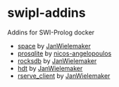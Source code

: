 # swipl-addins
Addins for SWI-Prolog docker

- [space](https://github.com/JanWielemaker/space.git) by [JanWielemaker](https://github.com/JanWielemaker)
- [prosqlite](https://github.com/nicos-angelopoulos/prosqlite.git) by [nicos-angelopoulos](https://github.com/nicos-angelopoulos)
- [rocksdb](https://github.com/JanWielemaker/rocksdb.git) by [JanWielemaker](https://github.com/JanWielemaker)
- [hdt](https://github.com/JanWielemaker/hdt.git) by [JanWielemaker](https://github.com/JanWielemaker)
- [rserve_client](https://github.com/JanWielemaker/rserve_client.git) by [JanWielemaker](https://github.com/JanWielemaker)

